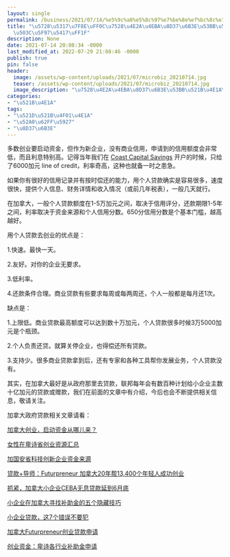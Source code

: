 ```yaml
---
layout: single
permalink: /business/2021/07/14/%e5%9c%a8%e5%8c%97%e7%be%8e%ef%bc%8c%e7%94%a8%e4%b8%aa%e4%ba%ba%e8%b4%b7%e6%ac%be%e5%8e%bb%e5%88%9b%e4%b8%9a%ef%bc%8c%e5%80%bc%e5%be%97%e5%90%97%ef%bc%9f/
title: "\u5728\u5317\u7F8E\uFF0C\u7528\u4E2A\u4EBA\u8D37\u6B3E\u53BB\u521B\u4E1A\uFF0C\
  \u503C\u5F97\u5417\uFF1F"
description: None
date: 2021-07-14 20:08:34 -0000
last_modified_at: 2022-07-29 21:08:46 -0000
publish: true
pin: false
header:
  image: /assets/wp-content/uploads/2021/07/microbiz_20210714.jpg
  teaser: /assets/wp-content/uploads/2021/07/microbiz_20210714.jpg
  image_description: "\u7528\u4E2A\u4EBA\u8D37\u6B3E\u53BB\u521B\u4E1A\u4F18\u7F3A\u70B9"
categories:
- "\u521B\u4E1A"
tags:
- "\u521D\u521B\u4F01\u4E1A"
- "\u52A0\u62FF\u5927"
- "\u8D37\u6B3E"
---
```

多数创业要启动资金，但作为新企业，没有商业信用，申请到的信用额度会非常低，而且利息特别高。记得当年我们在 [Coast Capital Savings](https://www.coastcapitalsavings.com) 开户的时候，只给了6000加元 line of credit，利率奇高，这种也就备一时之患急。

如果你有很好的信用记录并有按时偿还的能力，用个人贷款确实是容易很多，速度很快，提供个人信息、财务详情和收入情况（或前几年税表），一般几天就行。

在加拿大，一般个人贷款额度在1-5万加元之间，取决于信用评分，还款期限1-5年之间，利率取决于资金来源和个人信用分数。650分信用分数是个基本门槛，越高越好。

用个人贷款去创业的优点是：

1.快速。最快一天。

2.友好。对你的企业无要求。

3.低利率。

4.还款条件合理。商业贷款有些要求每周或每两周还，个人一般都是每月还1次。

缺点是：

1.上限低。商业贷款最高额度可以达到数十万加元，个人贷款很多时候3万5000加元是个瓶颈。

2.个人负责还贷。就算关停企业，也得偿还所有贷款。

3.支持少。很多商业贷款拿到后，还有专家和各种工具帮你发展业务，个人贷款没有。

其实，在加拿大最好是从政府那里去贷款，联邦每年会有数百种计划给小企业主数十亿加元的贷款或赠款，我们在前面的文章中有介绍，今后也会不断提供相关信息，敬请关注。

加拿大政府贷款相关文章请看：

[加拿大创业，启动资金从哪儿来？](https://aswebuild.com/business/2021/02/22/%e5%8a%a0%e6%8b%bf%e5%a4%a7%e5%88%9b%e4%b8%9a%e5%90%af%e5%8a%a8%e8%b5%84%e9%87%91%e9%80%94%e5%be%84/)

[女性在卑诗省创业资源汇总](https://aswebuild.com/business/2021/04/08/%e5%a5%b3%e6%80%a7%e5%9c%a8%e5%8d%91%e8%af%97%e7%9c%81%e5%88%9b%e4%b8%9a%e8%b5%84%e6%ba%90%e6%b1%87%e6%80%bb/)

[加国安省科技创新企业资金来源](https://aswebuild.com/business/2021/06/02/%e5%8a%a0%e5%9b%bd%e5%ae%89%e7%9c%81%e7%a7%91%e6%8a%80%e5%88%9b%e6%96%b0%e4%bc%81%e4%b8%9a%e8%b5%84%e9%87%91%e6%9d%a5%e6%ba%90/)

[贷款+导师：Futurpreneur 加拿大20年帮13,400个年轻人成功创业](https://aswebuild.com/business/2021/06/05/%e8%b4%b7%e6%ac%be%e5%af%bc%e5%b8%88%ef%bc%9afuturpreneur-%e5%8a%a0%e6%8b%bf%e5%a4%a720%e5%b9%b4%e5%b8%ae13400%e4%b8%aa%e5%b9%b4%e8%bd%bb%e4%ba%ba%e6%88%90%e5%8a%9f%e5%88%9b%e4%b8%9a/)

[抓紧，加拿大小企业CEBA无息贷款延到6月底](https://aswebuild.com/business/2021/03/22/%e6%8a%93%e7%b4%a7%ef%bc%8c%e5%8a%a0%e6%8b%bf%e5%a4%a7%e5%b0%8f%e4%bc%81%e4%b8%9aceba%e6%97%a0%e6%81%af%e8%b4%b7%e6%ac%be%e5%bb%b6%e5%88%b06%e6%9c%88%e5%ba%95/)

[小企业在加拿大寻找补助金的五个隐藏技巧](https://aswebuild.com/business/2021/03/18/%e5%b0%8f%e4%bc%81%e4%b8%9a%e5%9c%a8%e5%8a%a0%e6%8b%bf%e5%a4%a7%e5%af%bb%e6%89%be%e8%a1%a5%e5%8a%a9%e9%87%91%e7%9a%84%e4%ba%94%e4%b8%aa%e9%9a%90%e8%97%8f%e6%8a%80%e5%b7%a7/)

[小企业贷款，这7个错误不要犯](https://aswebuild.com/business/2021/03/02/%e5%b0%8f%e4%bc%81%e4%b8%9a%e8%b4%b7%e6%ac%be%ef%bc%8c%e8%bf%997%e4%b8%aa%e9%94%99%e8%af%af%e4%b8%8d%e8%a6%81%e7%8a%af/)

[加拿大Futurpreneur创业贷款申请](https://aswebuild.com/business/2021/02/23/%e5%8a%a0%e6%8b%bf%e5%a4%a7futurpreneur%e5%88%9b%e4%b8%9a%e8%b4%b7%e6%ac%be%e7%94%b3%e8%af%b7/)

[创业资金：卑诗各行业补助金申请](https://aswebuild.com/business/2021/03/27/%e5%88%9b%e4%b8%9a%e8%b5%84%e9%87%91%ef%bc%9a%e5%8d%91%e8%af%97%e5%90%84%e8%a1%8c%e4%b8%9a%e8%a1%a5%e5%8a%a9%e9%87%91%e7%94%b3%e8%af%b7/)
